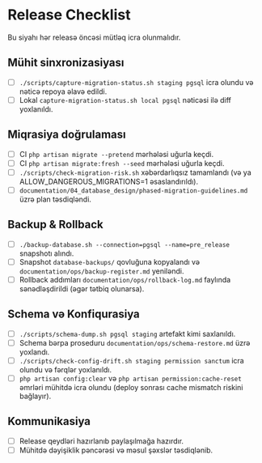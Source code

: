 # Release Checklist

Bu siyahı hər releasə öncəsi mütləq icra olunmalıdır.

## Mühit sinxronizasiyası
- [ ] `./scripts/capture-migration-status.sh staging pgsql` icra olundu və nəticə repoya əlavə edildi.
- [ ] Lokal `capture-migration-status.sh local pgsql` nəticəsi ilə diff yoxlanıldı.

## Miqrasiya doğrulaması
- [ ] CI `php artisan migrate --pretend` mərhələsi uğurla keçdi.
- [ ] CI `php artisan migrate:fresh --seed` mərhələsi uğurla keçdi.
- [ ] `./scripts/check-migration-risk.sh` xəbərdarlıqsız tamamlandı (və ya ALLOW_DANGEROUS_MIGRATIONS=1 əsaslandırıldı).
- [ ] `documentation/04_database_design/phased-migration-guidelines.md` üzrə plan təsdiqləndi.

## Backup & Rollback
- [ ] `./backup-database.sh --connection=pgsql --name=pre_release` snapshotı alındı.
- [ ] Snapshot `database-backups/` qovluğuna kopyalandı və `documentation/ops/backup-register.md` yeniləndi.
- [ ] Rollback addımları `documentation/ops/rollback-log.md` faylında sənədləşdirildi (əgər tətbiq olunarsa).

## Schema və Konfiqurasiya
- [ ] `./scripts/schema-dump.sh pgsql staging` artefakt kimi saxlanıldı.
- [ ] Schema bərpa proseduru `documentation/ops/schema-restore.md` üzrə yoxlandı.
- [ ] `./scripts/check-config-drift.sh staging permission sanctum` icra olundu və fərqlər yoxlanıldı.
- [ ] `php artisan config:clear` və `php artisan permission:cache-reset` əmrləri mühitdə icra olundu (deploy sonrası cache mismatch riskini bağlayır).

## Kommunikasiya
- [ ] Release qeydləri hazırlanıb paylaşılmağa hazırdır.
- [ ] Mühitdə dəyişiklik pəncərəsi və məsul şəxslər təsdiqlənib.
